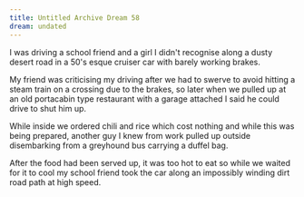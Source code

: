```yaml
---
title: Untitled Archive Dream 58
dream: undated
---
```


I was driving a school friend <!-- JH --> and a girl I didn't recognise along a dusty desert road in a 50's esque cruiser car with barely working brakes.

My friend was criticising my driving after we had to swerve to avoid hitting a steam train on a crossing due to the brakes, so later when we pulled up at an old portacabin type restaurant with a garage attached I said he could drive to shut him up.

While inside we ordered chili and rice which cost nothing and while this was being prepared, another guy I knew from work <!-- JtM --> pulled up outside disembarking from a greyhound bus carrying a duffel bag.

After the food had been served up, it was too hot to eat so while we waited for it to cool my school friend took the car along an impossibly winding dirt road path at high speed.